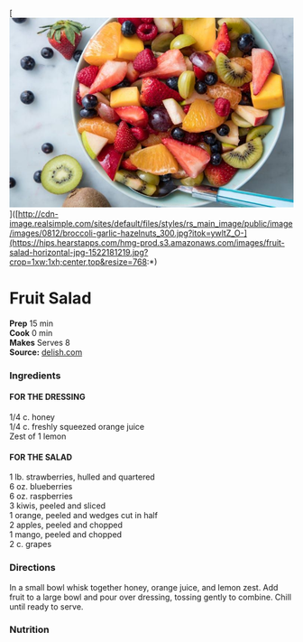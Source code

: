 [![](./images/fruit-salad-horizontal-jpg-1522181219.jpg)]([http://cdn-image.realsimple.com/sites/default/files/styles/rs_main_image/public/image/images/0812/broccoli-garlic-hazelnuts_300.jpg?itok=ywltZ_O-](https://hips.hearstapps.com/hmg-prod.s3.amazonaws.com/images/fruit-salad-horizontal-jpg-1522181219.jpg?crop=1xw:1xh;center,top&resize=768:*)

#  Fruit Salad

**Prep** 15 min  
**Cook** 0 min  
**Makes** Serves 8  
**Source:** [delish.com](https://www.delish.com/cooking/recipe-ideas/a19609963/easy-fruit-salad-recipe/)

###  Ingredients

#### FOR THE DRESSING  
1/4 c. honey  
1/4 c. freshly squeezed orange juice  
Zest of 1 lemon  
#### FOR THE SALAD  
1 lb. strawberries, hulled and quartered  
6 oz. blueberries  
6 oz. raspberries  
3 kiwis, peeled and sliced  
1 orange, peeled and wedges cut in half  
2 apples, peeled and chopped  
1 mango, peeled and chopped  
2 c. grapes  

###  Directions

In a small bowl whisk together honey, orange juice, and lemon zest. Add fruit to a large bowl and pour over dressing, tossing gently to combine. Chill until ready to serve.  

###  Nutrition

